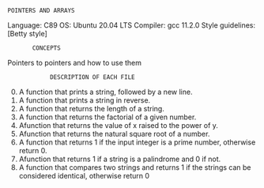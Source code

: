     POINTERS AND ARRAYS

Language: C89 OS: Ubuntu 20.04 LTS Compiler: gcc 11.2.0 Style guidelines: [Betty style]

           CONCEPTS
Pointers to pointers and how to use them

                DESCRIPTION OF EACH FILE
0. A function that prints a string, followed by a new line.
1. A function that prints a string in reverse.
2. A function that returns the length of a string.
3. A function that returns the factorial of a given number.
4. Afunction that returns the value of x raised to the power of y.
5. Afunction that returns the natural square root of a number.
6. A function that returns 1 if the input integer is a prime number, otherwise return 0.
7. Afunction that returns 1 if a string is a palindrome and 0 if not.
8. A function that compares two strings and returns 1 if the strings can be considered identical, otherwise return 0
